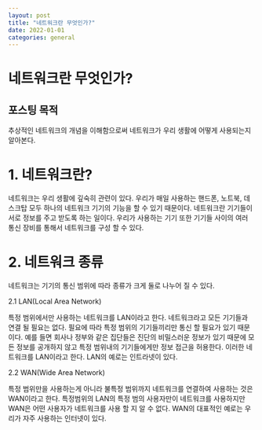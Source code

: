 ```yaml
---
layout: post
title: "네트워크란 무엇인가?"
date: 2022-01-01
categories: general
---
```



# 네트워크란 무엇인가?

## 포스팅 목적

추상적인 네트워크의 개념을 이해함으로써 네트워크가 우리 생활에 어떻게 사용되는지 알아본다.

# 1. 네트워크란?

네트워크는 우리 생활에 깊숙히 관련이 있다. 우리가 매일 사용하는 핸드폰, 노트북, 데스크탑 모두 하나의 네트워크 기기의 기능을 할 수 있기 때문이다. 네트워크란 기기들이 서로 정보를 주고 받도록 하는 일이다. 우리가 사용하는 기기 또한 기기들 사이의 여러 통신 장비를 통해서 네트워크를 구성 할 수 있다.

# 2. 네트워크 종류

네트워크는 기기의 통신 범위에 따라 종류가 크게 둘로 나누어 질 수 있다.

2.1 LAN(Local Area Network)

특정 범위에서만 사용하는 네트워크를 LAN이라고 한다. 네트워크라고 모든 기기들과 연결 될 필요는 없다. 필요에 따라 특정 범위의 기기들끼리만 통신 할 필요가 있기 때문이다. 예를 들면 회사나 정부와 같은 집단들은 진단의 비밀스러운 정보가 있기 때문에 모든 정보를 공개하지 않고 특정 범위내의 기기들에게만 정보 접근을 허용한다. 이러한 네트워크를 LAN이라고 한다. LAN의 예로는 인트라넷이 있다.

2.2 WAN(Wide Area Network)

특정 범위만을 사용하는게 아니라 불특정 범위까지 네트워크를 연결하여 사용하는 것은 WAN이라고 한다. 특정범위의 LAN의 특정 범의 사용자만이 네트워크를 사용하지만 WAN은 어떤 사용자가 네트워크를 사용 할 지 알 수 없다. WAN의 대표적인 예로는 우리가 자주 사용하는 인터넷이 있다. 
